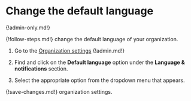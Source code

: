 # Change the default language

{!admin-only.md!}

{!follow-steps.md!} change the default language of your organization.

1. Go to the [Organization settings](/#organization/organization-settings)
{!admin.md!}

2. Find and click on the **Default language** option under the
**Language & notifications** section.

3. Select the appropriate option from the dropdown menu that appears.

{!save-changes.md!} organization settings.
